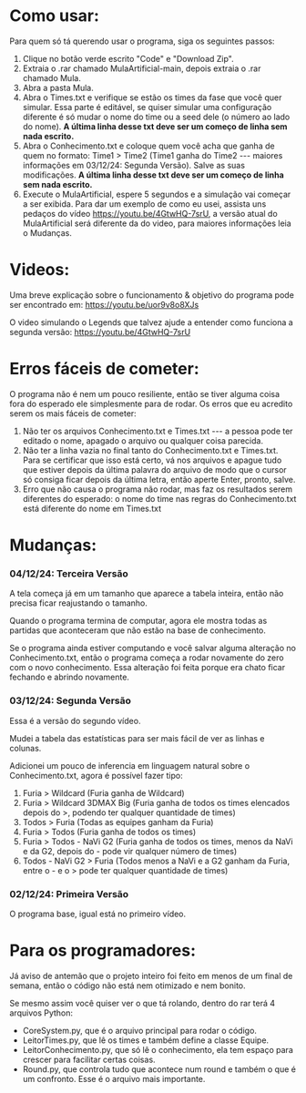 # Como usar:

Para quem só tá querendo usar o programa, siga os seguintes passos:
1. Clique no botão verde escrito "Code" e "Download Zip".
2. Extraia o .rar chamado MulaArtificial-main, depois extraia o .rar chamado Mula.
3. Abra a pasta Mula.
4. Abra o Times.txt e verifique se estão os times da fase que você quer simular. Essa parte é editável, se quiser simular uma configuração diferente é só mudar o nome do time ou a seed dele (o número ao lado do nome). <b> A última linha desse txt deve ser um começo de linha sem nada escrito. </b>
5. Abra o Conhecimento.txt e coloque quem você acha que ganha de quem no formato: Time1 > Time2 (Time1 ganha do Time2 --- maiores informações em 03/12/24: Segunda Versão). Salve as suas modificações.  <b> A última linha desse txt deve ser um começo de linha sem nada escrito. </b>
6. Execute o MulaArtificial, espere 5 segundos e a simulação vai começar a ser exibida. Para dar um exemplo de como eu usei, assista uns pedaços do vídeo https://youtu.be/4GtwHQ-7srU, a versão atual do MulaArtificial será diferente da do video, para maiores informações leia o Mudanças.

# Videos: 
Uma breve explicação sobre o funcionamento & objetivo do programa pode ser encontrado em: https://youtu.be/uor9v8o8XJs

O video simulando o Legends que talvez ajude a entender como funciona a segunda versão: https://youtu.be/4GtwHQ-7srU

# Erros fáceis de cometer:
O programa não é nem um pouco resiliente, então se tiver alguma coisa fora do esperado ele simplesmente para de rodar. Os erros que eu acredito serem os mais fáceis de cometer:
1. Não ter os arquivos Conhecimento.txt e Times.txt --- a pessoa pode ter editado o nome, apagado o arquivo ou qualquer coisa parecida.
2. Não ter a linha vazia no final tanto do Conhecimento.txt e Times.txt. Para se certificar que isso está certo, vá nos arquivos e apague tudo que estiver depois da última palavra do arquivo de modo que o cursor só consiga ficar depois da última letra, então aperte Enter, pronto, salve.
3. Erro que não causa o programa não rodar, mas faz os resultados serem diferentes do esperado: o nome do time nas regras do Conhecimento.txt está diferente do nome em Times.txt

# Mudanças:
### 04/12/24: Terceira Versão
A tela começa já em um tamanho que aparece a tabela inteira, então não precisa ficar reajustando o tamanho.

Quando o programa termina de computar, agora ele mostra todas as partidas que aconteceram que não estão na base de conhecimento.

Se o programa ainda estiver computando e você salvar alguma alteração no Conhecimento.txt, então o programa começa a rodar novamente do zero com o novo conhecimento. Essa alteração foi feita porque era chato ficar fechando e abrindo novamente.

### 03/12/24: Segunda Versão
Essa é a versão do segundo vídeo.

Mudei a tabela das estatísticas para ser mais fácil de ver as linhas e colunas.

Adicionei um pouco de inferencia em linguagem natural sobre o Conhecimento.txt, agora é possível fazer tipo:
1. Furia > Wildcard (Furia ganha de Wildcard)
2. Furia > Wildcard 3DMAX Big (Furia ganha de todos os times elencados depois do >, podendo ter qualquer quantidade de times)
3. Todos > Furia (Todas as equipes ganham da Furia)
4. Furia > Todos (Furia ganha de todos os times)
5. Furia > Todos - NaVi G2 (Furia ganha de todos os times, menos da NaVi e da G2, depois do - pode vir qualquer número de times)
6. Todos - NaVi G2 > Furia (Todos menos a NaVi e a G2 ganham da Furia, entre o - e o > pode ter qualquer quantidade de times)

### 02/12/24: Primeira Versão 
O programa base, igual está no primeiro vídeo.  

# Para os programadores:
Já aviso de antemão que o projeto inteiro foi feito em menos de um final de semana, então o código não está nem otimizado e nem bonito.

Se mesmo assim você quiser ver o que tá rolando, dentro do rar terá 4 arquivos Python:
- CoreSystem.py, que é o arquivo principal para rodar o código.
- LeitorTimes.py, que lê os times e também define a classe Equipe.
- LeitorConhecimento.py, que só lê o conhecimento, ela tem espaço para crescer para facilitar certas coisas.
- Round.py, que controla tudo que acontece num round e também o que é um confronto. Esse é o arquivo mais importante.
